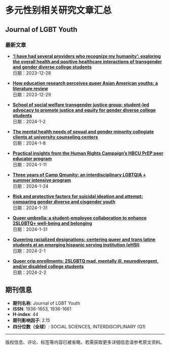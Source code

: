 # 多元性别相关研究文章汇总

## Journal of LGBT Youth

### 最新文章

- **[‘I have had several providers who recognize my humanity’: exploring the overall health and positive healthcare interactions of transgender and gender diverse college students](https://www.ivysci.com/en/articles/4877870__I_have_had_several_providers_who_recognize_my_humanity_exploring_the_overall_health_and_positive_healthcare_interactions_of_transgender_and_gender_diverse_college_students)**  
  日期：2023-12-28

- **[How education research perceives queer Asian American youths: a literature review](https://www.ivysci.com/en/articles/4877868__How_education_research_perceives_queer_Asian_American_youths_a_literature_review)**  
  日期：2023-12-29

- **[School of social welfare transgender justice group: student-led advocacy to promote justice and equity for gender diverse college students](https://www.ivysci.com/en/articles/4877867__School_of_social_welfare_transgender_justice_group_studentled_advocacy_to_promote_justice_and_equity_for_gender_diverse_college_students)**  
  日期：2024-1-2

- **[The mental health needs of sexual and gender minority collegiate clients at university counseling centers](https://www.ivysci.com/en/articles/4877864__The_mental_health_needs_of_sexual_and_gender_minority_collegiate_clients_at_university_counseling_centers)**  
  日期：2024-1-8

- **[Practical insights from the Human Rights Campaign’s HBCU PrEP peer educator program](https://www.ivysci.com/en/articles/4877862__Practical_insights_from_the_Human_Rights_Campaigns_HBCU_PrEP_peer_educator_program)**  
  日期：2024-1-11

- **[Three years of Camp Qmunity: an interdisciplinary LGBTQIA + summer intensive program](https://www.ivysci.com/en/articles/4877858__Three_years_of_Camp_Qmunity_an_interdisciplinary_LGBTQIA__summer_intensive_program)**  
  日期：2024-1-24

- **[Risk and protective factors for suicidal ideation and attempt: comparing gender diverse and cisgender youth](https://www.ivysci.com/en/articles/4877856__Risk_and_protective_factors_for_suicidal_ideation_and_attempt_comparing_gender_diverse_and_cisgender_youth)**  
  日期：2024-1-31

- **[Queer umbrella: a student-employee collaboration to enhance 2SLGBTQ+ well-being and belonging](https://www.ivysci.com/en/articles/4877854__Queer_umbrella_a_studentemployee_collaboration_to_enhance_2SLGBTQ_wellbeing_and_belonging)**  
  日期：2024-1-31

- **[Queering racialized designations: centering queer and trans latine students at an emerging hispanic serving institution (eHSI)](https://www.ivysci.com/en/articles/4877852__Queering_racialized_designations_centering_queer_and_trans_latine_students_at_an_emerging_hispanic_serving_institution_eHSI)**  
  日期：2024-2-1

- **[Queer crip enrollments: 2SLGBTQ mad, mentally ill, neurodivergent, and/or disabled college students](https://www.ivysci.com/en/articles/4877850__Queer_crip_enrollments_2SLGBTQ_mad_mentally_ill_neurodivergent_andor_disabled_college_students)**  
  日期：2024-2-2

## 期刊信息

- **期刊名称**: Journal of LGBT Youth  
- **ISSN**: 1936-1653, 1936-1661  
- **H-index**: 44  
- **期刊影响因子**: 2.15  
- **四分位数（全球）**: SOCIAL SCIENCES, INTERDISCIPLINARY (Q1)  

--- 

版权信息、评论、标签等内容已被省略，若需获取更多详细信息请参考原文资料。
<!-- tcd_original_link https://www.ivysci.com/journals/1936-1653/articles?type=reading -->
